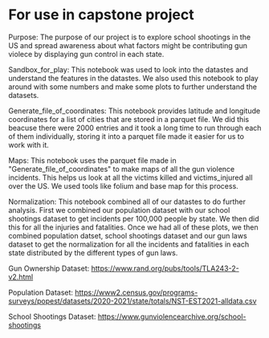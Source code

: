 # For use in capstone project
Purpose:
The purpose of our project is to explore school shootings in the US and spread awareness about what factors might be contributing gun violece by displaying gun control in each state.


Sandbox_for_play:
This notebook was used to look into the datastes and understand the features in the datastes. We also used this notebook to play around with some numbers and make some plots to further understand the datasets. 


Generate_file_of_coordinates:
This notebook provides latitude and longitude coordinates for a list of cities that are stored in a parquet file. We did this beacuse there were 2000 entries and it took a long time to run through each of them individually, storing it into a parquet file made it easier for us to work with it.


Maps:
This notebook uses the parquet file made in "Generate_file_of_coordinates" to make maps of all the gun violence incidents. This helps us look at all the victims killed and victims_injured all over the US. We used tools like folium and base map for this process.


Normalization:
This notebook combined all of our datastes to do further analysis. First we combined our population dataset with our school shootings dataset to get incidents per 100,000 people by state. We then did this for all the injuries and fatalities. Once we had all of these plots, we then combined population datset, school shootings dataset and our gun laws dataset to get the normalization for all the incidents and fatalities in each state distributed by the different types of gun laws. 


Gun Ownership Dataset:
https://www.rand.org/pubs/tools/TLA243-2-v2.html


Population Dataset: 
https://www2.census.gov/programs-surveys/popest/datasets/2020-2021/state/totals/NST-EST2021-alldata.csv


School Shootings Dataset:
https://www.gunviolencearchive.org/school-shootings



